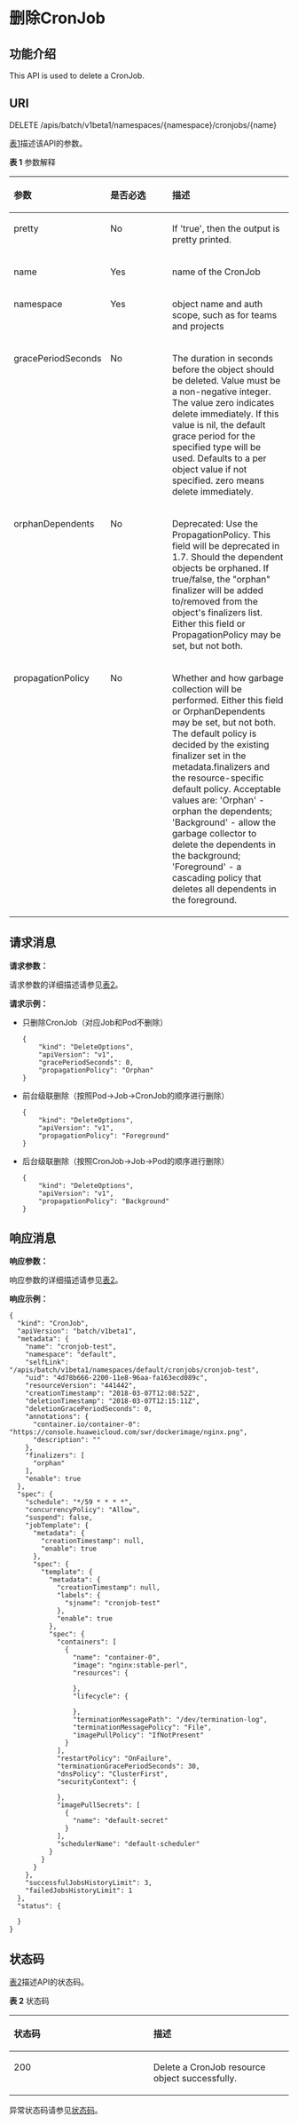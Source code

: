 # 删除CronJob<a name="cce_02_0226"></a>

## 功能介绍<a name="section41928453"></a>

This API is used to delete a CronJob.

## URI<a name="section41811761"></a>

DELETE /apis/batch/v1beta1/namespaces/\{namespace\}/cronjobs/\{name\}

[表1](#d0e40914)描述该API的参数。

**表 1**  参数解释

<a name="d0e40914"></a>
<table><thead align="left"><tr id="row55265855"><th class="cellrowborder" valign="top" width="33%" id="mcps1.2.4.1.1"><p id="p65652297517"><a name="p65652297517"></a><a name="p65652297517"></a>参数</p>
</th>
<th class="cellrowborder" valign="top" width="23%" id="mcps1.2.4.1.2"><p id="p165661629135114"><a name="p165661629135114"></a><a name="p165661629135114"></a>是否必选</p>
</th>
<th class="cellrowborder" valign="top" width="44%" id="mcps1.2.4.1.3"><p id="p14567629115114"><a name="p14567629115114"></a><a name="p14567629115114"></a>描述</p>
</th>
</tr>
</thead>
<tbody><tr id="row64362693"><td class="cellrowborder" valign="top" width="33%" headers="mcps1.2.4.1.1 "><p id="p45995684"><a name="p45995684"></a><a name="p45995684"></a>pretty</p>
</td>
<td class="cellrowborder" valign="top" width="23%" headers="mcps1.2.4.1.2 "><p id="p34662956"><a name="p34662956"></a><a name="p34662956"></a>No</p>
</td>
<td class="cellrowborder" valign="top" width="44%" headers="mcps1.2.4.1.3 "><p id="p56236036"><a name="p56236036"></a><a name="p56236036"></a>If 'true', then the output is pretty printed.</p>
</td>
</tr>
<tr id="row36362277"><td class="cellrowborder" valign="top" width="33%" headers="mcps1.2.4.1.1 "><p id="p59663353"><a name="p59663353"></a><a name="p59663353"></a>name</p>
</td>
<td class="cellrowborder" valign="top" width="23%" headers="mcps1.2.4.1.2 "><p id="p893425"><a name="p893425"></a><a name="p893425"></a>Yes</p>
</td>
<td class="cellrowborder" valign="top" width="44%" headers="mcps1.2.4.1.3 "><p id="p5258614"><a name="p5258614"></a><a name="p5258614"></a>name of the CronJob</p>
</td>
</tr>
<tr id="row47327528"><td class="cellrowborder" valign="top" width="33%" headers="mcps1.2.4.1.1 "><p id="p8324587"><a name="p8324587"></a><a name="p8324587"></a>namespace</p>
</td>
<td class="cellrowborder" valign="top" width="23%" headers="mcps1.2.4.1.2 "><p id="p3202926"><a name="p3202926"></a><a name="p3202926"></a>Yes</p>
</td>
<td class="cellrowborder" valign="top" width="44%" headers="mcps1.2.4.1.3 "><p id="p58110425"><a name="p58110425"></a><a name="p58110425"></a>object name and auth scope, such as for teams and projects</p>
</td>
</tr>
<tr id="row53231781"><td class="cellrowborder" valign="top" width="33%" headers="mcps1.2.4.1.1 "><p id="p16807041"><a name="p16807041"></a><a name="p16807041"></a>gracePeriodSeconds</p>
</td>
<td class="cellrowborder" valign="top" width="23%" headers="mcps1.2.4.1.2 "><p id="p19193048"><a name="p19193048"></a><a name="p19193048"></a>No</p>
</td>
<td class="cellrowborder" valign="top" width="44%" headers="mcps1.2.4.1.3 "><p id="p11133076"><a name="p11133076"></a><a name="p11133076"></a>The duration in seconds before the object should be deleted. Value must be a non-negative integer. The value zero indicates delete immediately. If this value is nil, the default grace period for the specified type will be used. Defaults to a per object value if not specified. zero means delete immediately.</p>
</td>
</tr>
<tr id="row33088828"><td class="cellrowborder" valign="top" width="33%" headers="mcps1.2.4.1.1 "><p id="p62949386"><a name="p62949386"></a><a name="p62949386"></a>orphanDependents</p>
</td>
<td class="cellrowborder" valign="top" width="23%" headers="mcps1.2.4.1.2 "><p id="p65735472"><a name="p65735472"></a><a name="p65735472"></a>No</p>
</td>
<td class="cellrowborder" valign="top" width="44%" headers="mcps1.2.4.1.3 "><p id="p22973015"><a name="p22973015"></a><a name="p22973015"></a>Deprecated: Use the PropagationPolicy. This field will be deprecated in 1.7. Should the dependent objects be orphaned. If true/false, the "orphan" finalizer will be added to/removed from the object's finalizers list. Either this field or PropagationPolicy may be set, but not both.</p>
</td>
</tr>
<tr id="row5430546"><td class="cellrowborder" valign="top" width="33%" headers="mcps1.2.4.1.1 "><p id="p37221085"><a name="p37221085"></a><a name="p37221085"></a>propagationPolicy</p>
</td>
<td class="cellrowborder" valign="top" width="23%" headers="mcps1.2.4.1.2 "><p id="p62117884"><a name="p62117884"></a><a name="p62117884"></a>No</p>
</td>
<td class="cellrowborder" valign="top" width="44%" headers="mcps1.2.4.1.3 "><p id="p1830145261812"><a name="p1830145261812"></a><a name="p1830145261812"></a>Whether and how garbage collection will be performed. Either this field or OrphanDependents may be set, but not both. The default policy is decided by the existing finalizer set in the metadata.finalizers and the resource-specific default policy. Acceptable values are: 'Orphan' - orphan the dependents; 'Background' - allow the garbage collector to delete the dependents in the background; 'Foreground' - a cascading policy that deletes all dependents in the foreground.</p>
</td>
</tr>
</tbody>
</table>

## 请求消息<a name="section40761536"></a>

**请求参数：**

请求参数的详细描述请参见[表2](删除Job.md#d0e41006)。

**请求示例：**

-   只删除CronJob（对应Job和Pod不删除）

    ```
    {
        "kind": "DeleteOptions",
        "apiVersion": "v1",
        "gracePeriodSeconds": 0,
        "propagationPolicy": "Orphan"
    }
    ```

-   前台级联删除（按照Pod-\>Job-\>CronJob的顺序进行删除）

    ```
    {
        "kind": "DeleteOptions",
        "apiVersion": "v1",
        "propagationPolicy": "Foreground"
    }
    ```

-   后台级联删除（按照CronJob-\>Job-\>Pod的顺序进行删除）

    ```
    {
        "kind": "DeleteOptions",
        "apiVersion": "v1",
        "propagationPolicy": "Background"
    }
    ```


## 响应消息<a name="section31309505"></a>

**响应参数：**

响应参数的详细描述请参见[表2](删除Secret.md#table13766144711235)。

**响应示例：**

```
{
  "kind": "CronJob",
  "apiVersion": "batch/v1beta1",
  "metadata": {
    "name": "cronjob-test",
    "namespace": "default",
    "selfLink": "/apis/batch/v1beta1/namespaces/default/cronjobs/cronjob-test",
    "uid": "4d78b666-2200-11e8-96aa-fa163ecd089c",
    "resourceVersion": "441442",
    "creationTimestamp": "2018-03-07T12:08:52Z",
    "deletionTimestamp": "2018-03-07T12:15:11Z",
    "deletionGracePeriodSeconds": 0,
    "annotations": {
      "container.io/container-0": "https://console.huaweicloud.com/swr/dockerimage/nginx.png",
      "description": ""
    },
    "finalizers": [
      "orphan"
    ],
    "enable": true
  },
  "spec": {
    "schedule": "*/59 * * * *",
    "concurrencyPolicy": "Allow",
    "suspend": false,
    "jobTemplate": {
      "metadata": {
        "creationTimestamp": null,
        "enable": true
      },
      "spec": {
        "template": {
          "metadata": {
            "creationTimestamp": null,
            "labels": {
              "sjname": "cronjob-test"
            },
            "enable": true
          },
          "spec": {
            "containers": [
              {
                "name": "container-0",
                "image": "nginx:stable-perl",
                "resources": {

                },
                "lifecycle": {

                },
                "terminationMessagePath": "/dev/termination-log",
                "terminationMessagePolicy": "File",
                "imagePullPolicy": "IfNotPresent"
              }
            ],
            "restartPolicy": "OnFailure",
            "terminationGracePeriodSeconds": 30,
            "dnsPolicy": "ClusterFirst",
            "securityContext": {

            },
            "imagePullSecrets": [
              {
                "name": "default-secret"
              }
            ],
            "schedulerName": "default-scheduler"
          }
        }
      }
    },
    "successfulJobsHistoryLimit": 3,
    "failedJobsHistoryLimit": 1
  },
  "status": {

  }
}
```

## 状态码<a name="section13350095"></a>

[表2](#d0e41189)描述API的状态码。

**表 2**  状态码

<a name="d0e41189"></a>
<table><thead align="left"><tr id="row46934970"><th class="cellrowborder" valign="top" width="50%" id="mcps1.2.3.1.1"><p id="p43636236"><a name="p43636236"></a><a name="p43636236"></a>状态码</p>
</th>
<th class="cellrowborder" valign="top" width="50%" id="mcps1.2.3.1.2"><p id="p44874251"><a name="p44874251"></a><a name="p44874251"></a>描述</p>
</th>
</tr>
</thead>
<tbody><tr id="row10935710"><td class="cellrowborder" valign="top" width="50%" headers="mcps1.2.3.1.1 "><p id="p13377326"><a name="p13377326"></a><a name="p13377326"></a>200</p>
</td>
<td class="cellrowborder" valign="top" width="50%" headers="mcps1.2.3.1.2 "><p id="p9821602"><a name="p9821602"></a><a name="p9821602"></a>Delete a CronJob resource object successfully.</p>
</td>
</tr>
</tbody>
</table>

异常状态码请参见[状态码](状态码.md)。

